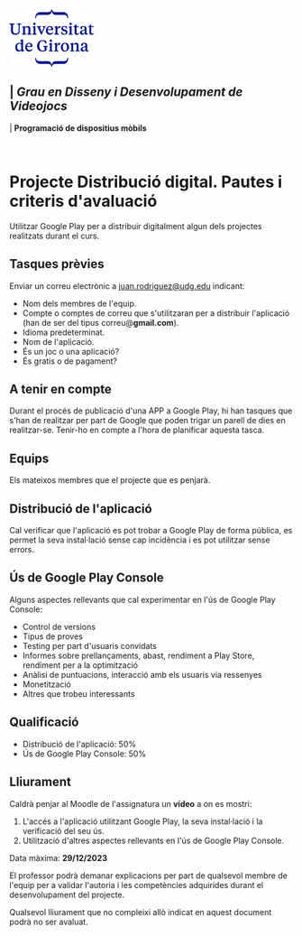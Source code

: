 <img src="./UdG_dues_linies_centrat_blau.png" alt="Logotip UdG" width="150">

| *Grau en Disseny i Desenvolupament de Videojocs*
----
|  **Programació de dispositius mòbils**

&nbsp;


Projecte Distribució digital. Pautes i criteris d'avaluació
============

Utilitzar Google Play per a distribuir digitalment algun dels projectes realitzats durant el curs.


Tasques prèvies
---------------
Enviar un correu electrònic a juan.rodriguez@udg.edu indicant:
- Nom dels membres de l'equip.
- Compte o comptes de correu que s'utilitzaran per a distribuir l'aplicació (han de ser del tipus correu@**gmail.com**).
- Idioma predeterminat.
- Nom de l'aplicació.
- És un joc o una aplicació?
- És gratis o de pagament?


A tenir en compte
-----------------
Durant el procés de publicació d'una APP a Google Play, hi han tasques que s'han de realitzar per part de Google que poden trigar un parell de dies en realitzar-se. Tenir-ho en compte a l'hora de planificar aquesta tasca.


Equips
-------
Els mateixos membres que el projecte que es penjarà.


Distribució de l'aplicació
--------------------------
Cal verificar que l'aplicació es pot trobar a Google Play de forma pública, es permet la seva instal·lació sense cap incidència i es pot utilitzar sense errors.

Ús de Google Play Console
-------------------------
Alguns aspectes rellevants que cal experimentar en l'ús de Google Play Console:
- Control de versions
- Tipus de proves
- Testing per part d'usuaris convidats
- Informes sobre prellançaments, abast, rendiment a Play Store, rendiment per a la optimització
- Anàlisi de puntuacions, interacció amb els usuaris via ressenyes
- Monetització
- Altres que trobeu interessants


Qualificació
---------------------

- Distribució de l'aplicació: 50%
- Ús de Google Play Console: 50%


Lliurament
----------
Caldrà penjar al Moodle de l'assignatura un **vídeo** a on es mostri:
1. L'accés a l'aplicació utilitzant Google Play, la seva instal·lació i la verificació del seu ús.
2. Utilització d'altres aspectes rellevants en l'ús de Google Play Console.

Data màxima: **29/12/2023**

El professor podrà demanar explicacions per part de qualsevol membre de l'equip per a validar l'autoria i les competències adquirides durant el desenvolupament del projecte.

Qualsevol lliurament que no compleixi allò indicat en aquest document podrà no ser avaluat.

